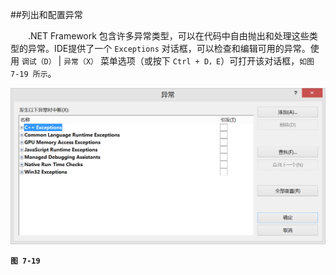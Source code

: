 ##列出和配置异常

&emsp;&emsp;.NET Framework 包含许多异常类型，可以在代码中自由抛出和处理这些类型的异常。IDE提供了一个 `Exceptions` 对话框，可以检查和编辑可用的异常。使用 `调试（D）` | `异常（X）` 菜单选项（或按下 `Ctrl + D，E`）可打开该对话框，`如图 7-19 所示`。

![图 7-19](/assets/7-19.png)

**`图 7-19`**
